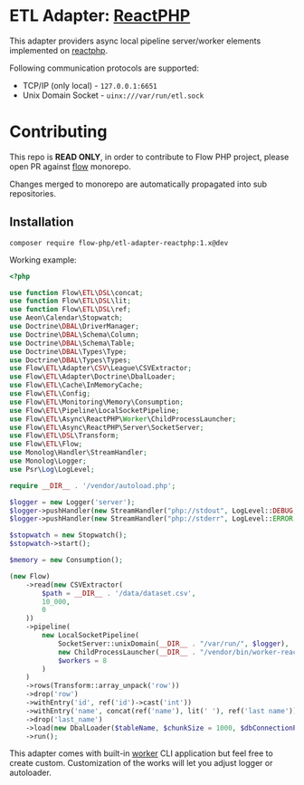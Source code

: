 # ETL Adapter: [ReactPHP](https://reactphp.org/)

This adapter providers async local pipeline server/worker elements implemented on [reactphp](https://reactphp.org/).

Following communication protocols are supported: 

- TCP/IP (only local) - `127.0.0.1:6651`
- Unix Domain Socket - `uinx:///var/run/etl.sock`

# Contributing

This repo is **READ ONLY**, in order to contribute to Flow PHP project, please
open PR against [flow](https://github.com/flow-php/flow) monorepo.

Changes merged to monorepo are automatically propagated into sub repositories.

## Installation

```
composer require flow-php/etl-adapter-reactphp:1.x@dev
```

Working example:

```php
<?php

use function Flow\ETL\DSL\concat;
use function Flow\ETL\DSL\lit;
use function Flow\ETL\DSL\ref;
use Aeon\Calendar\Stopwatch;
use Doctrine\DBAL\DriverManager;
use Doctrine\DBAL\Schema\Column;
use Doctrine\DBAL\Schema\Table;
use Doctrine\DBAL\Types\Type;
use Doctrine\DBAL\Types\Types;
use Flow\ETL\Adapter\CSV\League\CSVExtractor;
use Flow\ETL\Adapter\Doctrine\DbalLoader;
use Flow\ETL\Cache\InMemoryCache;
use Flow\ETL\Config;
use Flow\ETL\Monitoring\Memory\Consumption;
use Flow\ETL\Pipeline\LocalSocketPipeline;
use Flow\ETL\Async\ReactPHP\Worker\ChildProcessLauncher;
use Flow\ETL\Async\ReactPHP\Server\SocketServer;
use Flow\ETL\DSL\Transform;
use Flow\ETL\Flow;
use Monolog\Handler\StreamHandler;
use Monolog\Logger;
use Psr\Log\LogLevel;

require __DIR__ . '/vendor/autoload.php';

$logger = new Logger('server');
$logger->pushHandler(new StreamHandler("php://stdout", LogLevel::DEBUG, false));
$logger->pushHandler(new StreamHandler("php://stderr", LogLevel::ERROR, false));

$stopwatch = new Stopwatch();
$stopwatch->start();

$memory = new Consumption();

(new Flow)
    ->read(new CSVExtractor(
        $path = __DIR__ . '/data/dataset.csv',
        10_000,
        0
    ))
    ->pipeline(
        new LocalSocketPipeline(
            SocketServer::unixDomain(__DIR__ . "/var/run/", $logger),
            new ChildProcessLauncher(__DIR__ . "/vendor/bin/worker-reactphp", $logger),
            $workers = 8
        )
    )
    ->rows(Transform::array_unpack('row'))
    ->drop('row')
    ->withEntry('id', ref('id')->cast('int'))
    ->withEntry('name', concat(ref('name'), lit(' '), ref('last name')))
    ->drop('last_name')
    ->load(new DbalLoader($tableName, $chunkSize = 1000, $dbConnectionParams))
    ->run();
```

This adapter comes with built-in [worker](bin/worker-reactphp) CLI application
but feel free to create custom.
Customization of the works will let you adjust logger or autoloader.
